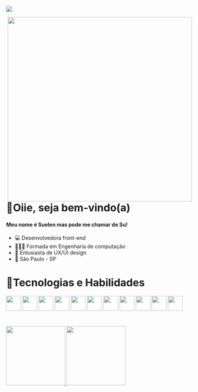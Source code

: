 ![](https://komarev.com/ghpvc/?username=sue-lima&color=5129c4)

<img align="right" width="500px" src="https://github.com/sue-lima/Green-Thumb/assets/54121204/c8a94895-4b33-4b25-b931-07cd9a233cce"/>

# 👋Oiie, seja bem-vindo(a)
#### Meu nome é Suelen mas pode me chamar de Su!

- 💻 Desenvolvedora front-end
- 👩🏻‍🎓 Formada em Engenharia de computação
- 🎨 Entusiasta de UX/UI design
- 📍 São Paulo - SP


# 🚀Tecnologias e Habilidades
<img src="https://cdn.jsdelivr.net/gh/devicons/devicon/icons/react/react-original.svg" width="40" height="40" /> <img src="https://cdn.jsdelivr.net/gh/devicons/devicon/icons/angularjs/angularjs-original.svg" width="40" height="40"/> <img src="https://cdn.jsdelivr.net/gh/devicons/devicon/icons/nextjs/nextjs-original.svg" width="40" height="40"/> <img src="https://cdn.jsdelivr.net/gh/devicons/devicon/icons/vuejs/vuejs-original.svg" width="40" height="40"/> <img src="https://cdn.jsdelivr.net/gh/devicons/devicon/icons/javascript/javascript-original.svg" width="40" height="40"/> <img src="https://cdn.jsdelivr.net/gh/devicons/devicon/icons/typescript/typescript-original.svg" width="40" height="40"/> <img src="https://cdn.jsdelivr.net/gh/devicons/devicon/icons/html5/html5-original.svg" width="40" height="40"/> <img src="https://cdn.jsdelivr.net/gh/devicons/devicon/icons/css3/css3-original.svg" width="40" height="40"/> <img src="https://cdn.jsdelivr.net/gh/devicons/devicon/icons/tailwindcss/tailwindcss-plain.svg" width="40" height="40"/> <img src="https://cdn.jsdelivr.net/gh/devicons/devicon/icons/git/git-original.svg" width="40" height="40"/> <img src="https://cdn.jsdelivr.net/gh/devicons/devicon/icons/jira/jira-original.svg" width="40" height="40"/> 

#
<div>
<a href="https://github.com/sue-lima">
<img height="160em" src="https://github-readme-stats.vercel.app/api/top-langs/?username=sue-lima&layout=compact&langs_count=7&theme=tokyonight"/>
<img height="160em" src="https://github-readme-stats.vercel.app/api?username=sue-lima&show_icons=true&theme=tokyonight&include_all_commits=true&count_private=true"/>
</div>
